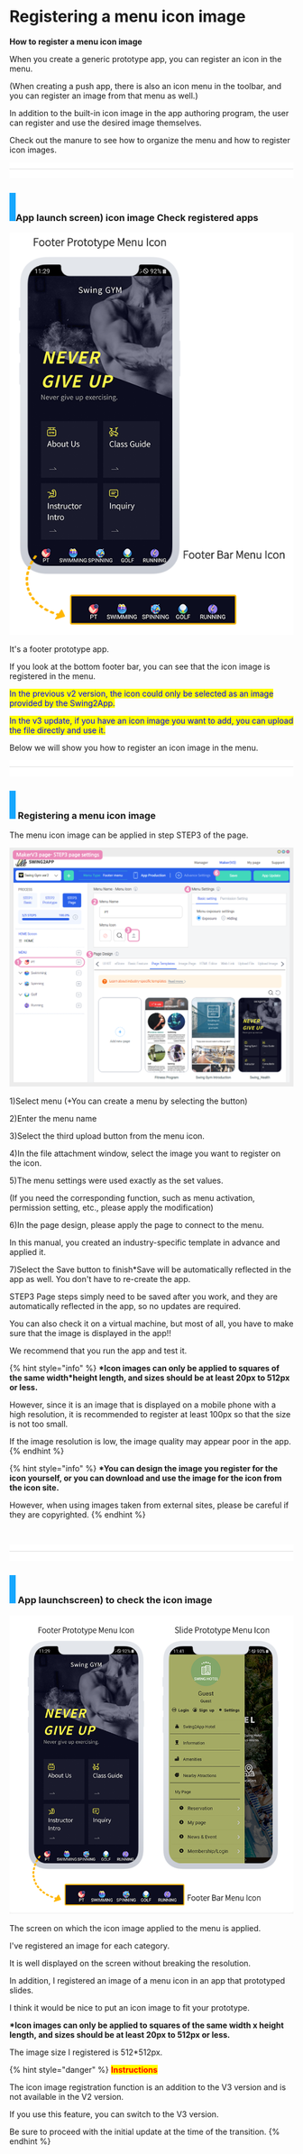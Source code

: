 # Registering a menu icon image

**How to register a menu icon image**

When you create a generic prototype app, you can register an icon in the menu.

(When creating a push app, there is also an icon menu in the toolbar, and you can register an image from that menu as well.)

In addition to the built-in icon image in the app authoring program, the user can register and use the desired image themselves.

Check out the manure to see how to organize the menu and how to register icon images.

![](<../../../.gitbook/assets/구분선 (1) (1).PNG>)

### ![](<../../../.gitbook/assets/단락1-1 (1).png>)App launch screen) icon image Check registered apps

<div align="left">

<img src="../../../.gitbook/assets/메뉴아이콘1.png" alt="">

</div>

​It's a footer prototype app.

If you look at the bottom footer bar, you can see that the icon image is registered in the menu.

<mark style="color:blue;">In the previous v2 version, the icon could only be selected as an image provided by the Swing2App.</mark>

<mark style="color:blue;">In the v3 update, if you have an icon image you want to add, you can upload the file directly and use it.</mark>

Below we will show you how to register an icon image in the menu.

![](<../../../.gitbook/assets/구분선 (1) (1).PNG>)

### ![](../../../.gitbook/assets/단락1-1.png) Registering a menu icon image

The menu icon image can be applied in step STEP3 of the page.

![](../../../.gitbook/assets/20221415.png)

1\)Select menu (+You can create a menu by selecting the button)

2\)Enter the menu name

3\)Select the third upload button from the menu icon.

4\)In the file attachment window, select the image you want to register on the icon.

5\)The menu settings were used exactly as the set values.

(If you need the corresponding function, such as menu activation, permission setting, etc., please apply the modification)

6\)In the page design, please apply the page to connect to the menu.

In this manual, you created an industry-specific template in advance and applied it.

7\)Select the Save button to finish\*Save will be automatically reflected in the app as well. You don't have to re-create the app.



​STEP3 Page steps simply need to be saved after you work, and they are automatically reflected in the app, so no updates are required.

You can also check it on a virtual machine, but most of all, you have to make sure that the image is displayed in the app!!

We recommend that you run the app and test it.

{% hint style="info" %}
**\*Icon images can only be applied to squares of the same width\*height length, and sizes should be at least 20px to 512px or less.**

However, since it is an image that is displayed on a mobile phone with a high resolution, it is recommended to register at least 100px so that the size is not too small.

If the image resolution is low, the image quality may appear poor in the app.
{% endhint %}

{% hint style="info" %}
**\*You can design the image you register for the icon yourself, or you can download and use the image for the icon from the icon site.**

However, when using images taken from external sites, please be careful if they are copyrighted.
{% endhint %}

​

![](<../../../.gitbook/assets/구분선 (1) (1).PNG>)

### ![](../../../.gitbook/assets/단락1-1.png) App launchscreen) to check the icon image

![](../../../.gitbook/assets/메뉴아이콘2.png)

The screen on which the icon image applied to the menu is applied.

I've registered an image for each category.

It is well displayed on the screen without breaking the resolution.

In addition, I registered an image of a menu icon in an app that prototyped slides.

I think it would be nice to put an icon image to fit your prototype.

**\*Icon images can only be applied to squares of the same width x height length, and sizes should be at least 20px to 512px or less.**

The image size I registered is 512\*512px.



{% hint style="danger" %}
<mark style="color:red;">**Instructions**</mark>

The icon image registration function is an addition to the V3 version and is not available in the V2 version.

If you use this feature, you can switch to the V3 version.&#x20;

Be sure to proceed with the initial update at the time of the transition.
{% endhint %}

